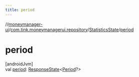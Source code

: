 ```yaml
---
title: period
---
```

//[moneymanager-ui](../../../index.html)/[com.tink.moneymanagerui.repository](../index.html)/[StatisticsState](index.html)/[period](period.html)



# period



[androidJvm]\
val [period](period.html): [ResponseState](../../com.tink.service.network/-response-state/index.html)&lt;[Period](../../com.tink.model.time/-period/index.html)?&gt;




